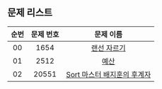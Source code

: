 ## 문제 리스트

|          순번          |       문제 번호         |        문제 이름         |
| :-----: | :-----: | :-----: | 
| 00 | 1654 | <a href="https://www.acmicpc.net/problem/1654">랜선 자르기</a> |
| 01 | 2512 | <a href="https://www.acmicpc.net/problem/2512">예산</a> |
| 02 | 20551 | <a href="https://www.acmicpc.net/problem/20551">Sort 마스터 배지훈의 후계자</a> |
